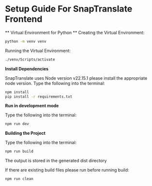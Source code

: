 # **Setup Guide For SnapTranslate Frontend**

** Virtual Environment for Python **
Creating the Virtual Environment:
```bash
python -m venv venv
```
Running the Virtual Environment:
```bash
./venv/Scripts/activate
```

**Install Dependencies**

SnapTranslate uses Node version v22.15.1 please install the appropriate node version.
Type the following into the terminal:
```bash
npm install
pip install -r requirements.txt
```

**Run in development mode**

Type the following into the terminal:
```bash
npm run dev
```

**Building the Project**

Type the following into the terminal:
```bash
npm run build
```
The output is stored in the generated dist directory

If there are existing build files please run before running build:
```bash
npm run clean 
```
